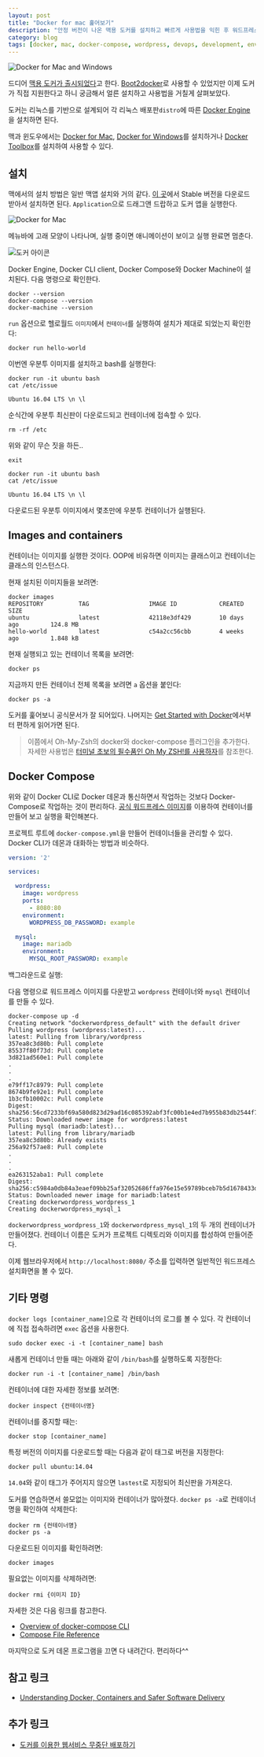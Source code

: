 ```yaml
---
layout: post
title: "Docker for mac 훑어보기"
description: "안정 버전이 나온 맥용 도커를 설치하고 빠르게 사용법을 익힌 후 워드프레스와 마리아디비 컨테이너를 만들어 본다."
category: blog
tags: [docker, mac, docker-compose, wordpress, devops, development, environment]
---
```


![Docker for Mac and Windows](http://img.scoop.it/qJ-H5ZRk89m2xeq5QyncsrnTzqrqzN7Y9aBZTaXoQ8Q=)

드디어 [맥용 도커가 출시되었다](https://blog.docker.com/2016/07/docker-for-mac-and-windows-production-ready/)고 한다. [Boot2docker](http://boot2docker.io/)로 사용할 수 있었지만 이제 도커가 직접 지원한다고 하니 궁금해서 얼른 설치하고 사용법을 거칠게 살펴보았다.

도커는 리눅스를 기반으로 설계되어 각 리눅스 배포판`distro`에 따른 [Docker Engine](https://docs.docker.com/engine/installation/linux/)을 설치하면 된다.

맥과 윈도우에서는 [Docker for Mac](https://docs.docker.com/docker-for-mac/), [Docker for Windows](https://docs.docker.com/docker-for-windows/)를 설치하거나 [Docker Toolbox](https://www.docker.com/products/docker-toolbox)를 설치하여 사용할 수 있다.

## 설치

맥에서의 설치 방법은 일반 맥앱 설치와 거의 같다. [이 곳](https://docs.docker.com/docker-for-mac/)에서 Stable 버전을 다운로드 받아서 설치하면 된다. `Application`으로 드래그앤 드랍하고 도커 앱을 실행한다.

![Docker for Mac](https://docs.docker.com/docker-for-mac/images/docker-app-drag.png)

메뉴바에 고래 모양이 나타나며, 실행 중이면 애니메이션이 보이고 실행 완료면 멈춘다.

![도커 아이콘](https://docs.docker.com/docker-for-mac/images/whale-in-menu-bar.png)

Docker Engine, Docker CLI client, Docker Compose와 Docker Machine이 설치된다. 다음 명령으로 확인한다.

```shell
docker --version
docker-compose --version
docker-machine --version
```

`run` 옵션으로 헬로월드 `이미지`에서 `컨테이너`를 실행하여 설치가 제대로 되었는지 확인한다:

```shell
docker run hello-world
```

이번엔 우분투 이미지를 설치하고 bash를 실행한다:

```shell
docker run -it ubuntu bash
cat /etc/issue

Ubuntu 16.04 LTS \n \l
```

순식간에 우분투 최신판이 다운로드되고 컨테이너에 접속할 수 있다.

```shell
rm -rf /etc
```

위와 같이 무슨 짓을 하든..

```
exit

docker run -it ubuntu bash
cat /etc/issue

Ubuntu 16.04 LTS \n \l
```

다운로드된 우분투 이미지에서 몇초만에 우분투 컨테이너가 실행된다.

## Images and containers

컨테이너는 이미지를 실행한 것이다. OOP에 비유하면 이미지는 클래스이고 컨테이너는 클래스의 인스턴스다.

현재 설치된 이미지들을 보려면:

```shell
docker images
REPOSITORY          TAG                 IMAGE ID            CREATED             SIZE
ubuntu              latest              42118e3df429        10 days ago         124.8 MB
hello-world         latest              c54a2cc56cbb        4 weeks ago         1.848 kB
```

현재 실행되고 있는 컨테이너 목록을 보려면:

```shell
docker ps
```

지금까지 만든 컨테이너 전체 목록을 보려면 `a` 옵션을 붙인다:

```shell
docker ps -a
```

도커를 훑어보니 공식문서가 잘 되어있다. 나머지는 [Get Started with Docker](https://docs.docker.com/engine/getstarted/)에서부터 편하게 읽어가면 된다.

> 이쯤에서 Oh-My-Zsh의 docker와 docker-compose 플러그인을 추가한다. 자세한 사용법은 [터미널 초보의 필수품인 Oh My ZSH!를 사용하자](http://nolboo.kim/blog/2015/08/21/oh-my-zsh/)를 참조한다.

## Docker Compose

위와 같이 Docker CLI로 Docker 데몬과 통신하면서 작업하는 것보다 Docker-Compose로 작업하는 것이 편리하다. [공식 워드프레스 이미지](https://hub.docker.com/_/wordpress/)를 이용하여 컨테이너를 만들어 보고 실행을 확인해본다.

프로젝트 루트에 `docker-compose.yml`을 만들어 컨테이너들을 관리할 수 있다. Docker CLI가 데몬과 대화하는 방법과 비슷하다.

```yaml
version: '2'

services:

  wordpress:
    image: wordpress
    ports:
      - 8080:80
    environment:
      WORDPRESS_DB_PASSWORD: example

  mysql:
    image: mariadb
    environment:
      MYSQL_ROOT_PASSWORD: example
```

백그라운드로 실행:

다음 명령으로 워드프레스 이미지를 다운받고 `wordpress` 컨테이너와 `mysql` 컨테이너를 만들 수 있다.

```
docker-compose up -d
Creating network "dockerwordpress_default" with the default driver
Pulling wordpress (wordpress:latest)...
latest: Pulling from library/wordpress
357ea8c3d80b: Pull complete
85537f80f73d: Pull complete
3d821ad560e1: Pull complete
.
.
.
e79ff17c8979: Pull complete
8674b9fe92e1: Pull complete
1b3cfb10002c: Pull complete
Digest: sha256:56cd7233bf69a580d823d29ad16c085392abf3fc00b1e4ed7b955b83db2544f7
Status: Downloaded newer image for wordpress:latest
Pulling mysql (mariadb:latest)...
latest: Pulling from library/mariadb
357ea8c3d80b: Already exists
256a92f57ae8: Pull complete
.
.
.
ea263152aba1: Pull complete
Digest: sha256:c5984a0db84a3eaef09bb25af32052686ffa976e15e59789bceb7b5d1678433d
Status: Downloaded newer image for mariadb:latest
Creating dockerwordpress_wordpress_1
Creating dockerwordpress_mysql_1
```

`dockerwordpress_wordpress_1`와 `dockerwordpress_mysql_1`의 두 개의 컨테이너가 만들어졌다. 컨테이너 이름은 도커가 프로젝트 디렉토리와 이미지를 합성하여 만들어준다.

이제 웹브라우저에서 `http://localhost:8080/` 주소를 입력하면 일반적인 워드프레스 설치화면을 볼 수 있다.

## 기타 명령

`docker logs [container_name]`으로 각 컨테이너의 로그를 볼 수 있다. 각 컨테이너에 직접 접속하려면 `exec` 옵션을 사용한다.

```shell
sudo docker exec -i -t [container_name] bash
```

새롭게 컨테이너 만들 때는 아래와 같이 `/bin/bash`를 실행하도록 지정한다:

```shell
docker run -i -t [container_name] /bin/bash
```

컨테이너에 대한 자세한 정보를 보려면:

```shell
docker inspect {컨테이너명}
```

컨테이너를 중지할 때는:

```shell
docker stop [container_name]
```

특정 버전의 이미지를 다운로드할 때는 다음과 같이 태그로 버전을 지정한다:

```shell
docker pull ubuntu:14.04
```

`14.04`와 같이 태그가 주어지지 않으면 `lastest`로 지정되어 최신판을 가져온다.

도커를 연습하면서 쓸모없는 이미지와 컨테이너가 많아졌다. `docker ps -a`로 컨테이너명을 확인하여 삭제한다: 

```shell
docker rm {컨테이너명}
docker ps -a
```

다운로드된 이미지를 확인하려면:

```shell
docker images
```

필요없는 이미지를 삭제하려면:

```
docker rmi {이미지 ID}
```

자세한 것은 다음 링크를 참고한다.

- [Overview of docker-compose CLI](https://docs.docker.com/compose/reference/overview/#overview-of-docker-compose-cli)
- [Compose File Reference](https://docs.docker.com/compose/compose-file/)

마지막으로 도커 데몬 프로그램을 끄면 다 내려간다. 편리하다^^

## 참고 링크

- [Understanding Docker, Containers and Safer Software Delivery](https://www.sitepoint.com/docker-containers-software-delivery/)

## 추가 링크

- [도커를 이용한 웹서비스 무중단 배포하기](http://subicura.com/2016/06/07/zero-downtime-docker-deployment.html)
